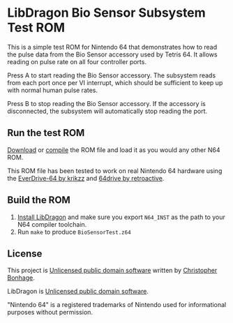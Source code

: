 # LibDragon Bio Sensor Subsystem Test ROM

This is a simple test ROM for Nintendo 64 that demonstrates how to read the pulse data from the Bio Sensor accessory used by Tetris 64. It allows reading on pulse rate on all four controller ports.

Press A to start reading the Bio Sensor accessory. The subsystem reads from each port once per VI interrupt, which should be sufficient to keep up with normal human pulse rates.

Press B to stop reading the Bio Sensor accessory. If the accessory is disconnected, the subsystem will automatically stop reading the port.

## Run the test ROM

[Download](./BioSensorTest.z64?raw=true) or [compile](#build-the-rom) the ROM file and load it as you would any other N64 ROM.

This ROM file has been tested to work on real Nintendo 64 hardware using the [EverDrive-64 by krikzz](http://krikzz.com/) and [64drive by retroactive](http://64drive.retroactive.be/).

## Build the ROM

1. [Install LibDragon](https://github.com/DragonMinded/libdragon) and make sure you export `N64_INST` as the path to your N64 compiler toolchain.
2. Run `make` to produce `BioSensorTest.z64`

## License

This project is [Unlicensed public domain software](./LICENSE.md?raw=true) written by [Christopher Bonhage](https://github.com/meeq).

LibDragon is [Unlicensed public domain software](https://github.com/DragonMinded/libdragon/blob/trunk/LICENSE.md?raw=true).

"Nintendo 64" is a registered trademarks of Nintendo used for informational purposes without permission.
